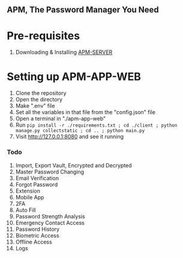 ## APM, The Password Manager You Need

# Pre-requisites
1. Downloading & Installing [APM-SERVER](https://github.com/Abled-Taha/apm-server)

# Setting up APM-APP-WEB
1. Clone the repository
2. Open the directory
3. Make ".env" file
4. Set all the variables in that file from the "config.json" file
5. Open a terminal in "./apm-app-web"
6. Run ```pip install -r ./requirements.txt ; cd ./client ; python manage.py collectstatic ; cd .. ; python main.py```
7. Visit http://127.0.0.1:8080 and see it running

### Todo
1. Import, Export Vault, Encrypted and Decrypted
2. Master Password Changing
3. Email Verification
4. Forgot Password
5. Extension
6. Mobile App
7. 2FA
8.  Auto Fill
9.  Password Strength Analysis
10. Emergency Contact Access
11. Password History
12. Biometric Access
13. Offline Access
14. Logs